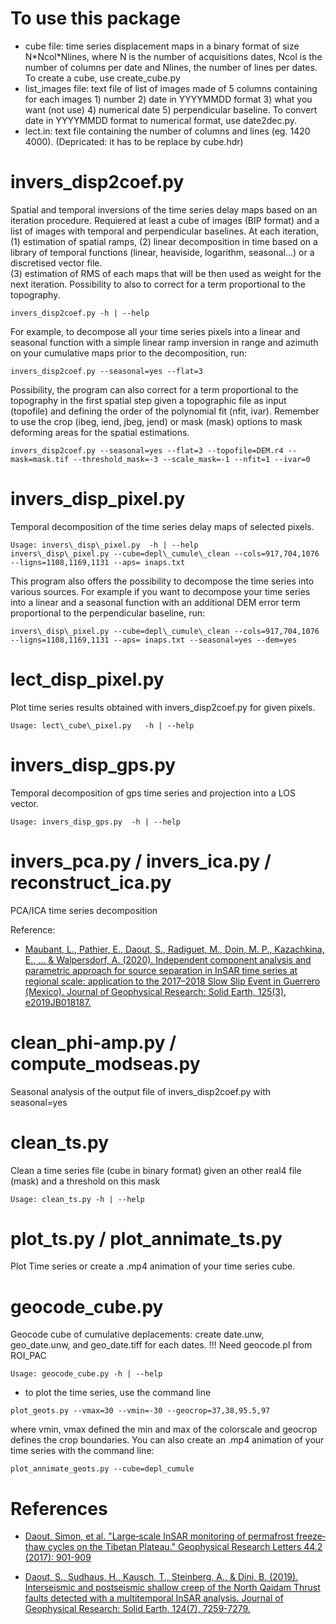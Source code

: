 To use this package
=============
* cube file: time series displacement maps in a binary format of size N\*Ncol\*Nlines, where N is the number of acquisitions dates, Ncol is the number of columns per date and Nlines, the number of lines per dates. To create a cube, use create\_cube.py
* list\_images file: text file of list of images made of 5 columns containing for each images 1) number 2) date in YYYYMMDD format 3) what you want (not use) 4) numerical date 5) perpendicular baseline.
To convert date in YYYYMMDD format to numerical format, use date2dec.py.
* lect.in: text file containing the number of columns and lines (eg. 1420 4000). (Depricated: it has to be replace by cube.hdr) 

invers\_disp2coef.py
============
Spatial and temporal inversions of the time series delay maps based on an iteration procedure. Requiered at least a cube of images (BIP format) and a list of images with temporal and perpendicular baselines. 
At each iteration, (1) estimation of spatial ramps, (2) linear decomposition in time based on a library of temporal functions (linear, heaviside, logarithm, seasonal...) or a discretised vector file.  
(3) estimation of RMS of each maps that will be then used as weight for the next iteration. Possibility to also to correct for a term proportional to the topography.

```
invers_disp2coef.py -h | --help
```

For example, to decompose all your time series pixels into a linear and seasonal function with a simple linear ramp inversion in range and azimuth on your cumulative maps prior to the decomposition, run:

```
invers_disp2coef.py --seasonal=yes --flat=3
```

Possibility, the program can also correct for a term proportional to the topography in the first spatial step given a topographic file as input (topofile) and defining the order of the polynomial fit (nfit, ivar). Remember to use the crop (ibeg, iend, jbeg, jend) or mask (mask) options to mask deforming areas for the spatial estimations.

```
invers_disp2coef.py --seasonal=yes --flat=3 --topofile=DEM.r4 --mask=mask.tif --threshold_mask=-3 --scale_mask=-1 --nfit=1 --ivar=0
```

invers\_disp\_pixel.py
============
Temporal decomposition of the time series delay maps of selected pixels. 

```
Usage: invers\_disp\_pixel.py  -h | --help 
invers\_disp\_pixel.py --cube=depl\_cumule\_clean --cols=917,704,1076 --ligns=1108,1169,1131 --aps= inaps.txt
```

This program also offers the possibility to decompose the time series into various sources. For example if you want to decompose your time series into a linear and a seasonal function with an additional DEM error term proportional to the perpendicular baseline, run:

```
invers\_disp\_pixel.py --cube=depl\_cumule\_clean --cols=917,704,1076 --ligns=1108,1169,1131 --aps= inaps.txt --seasonal=yes --dem=yes
```

lect\_disp\_pixel.py
=============

Plot time series results obtained with invers\_disp2coef.py for given pixels.

```
Usage: lect\_cube\_pixel.py   -h | --help
```

invers\_disp\_gps.py
============

Temporal decomposition of gps time series and projection into a LOS vector. 

```
Usage: invers_disp_gps.py  -h | --help 
``` 

invers\_pca.py / invers\_ica.py / reconstruct\_ica.py
============

PCA/ICA time series decomposition 

Reference:
* [Maubant, L., Pathier, E., Daout, S., Radiguet, M., Doin, M. P., Kazachkina, E., ... & Walpersdorf, A. (2020). Independent component analysis and parametric approach for source separation in InSAR time series at regional scale: application to the 2017–2018 Slow Slip Event in Guerrero (Mexico). Journal of Geophysical Research: Solid Earth, 125(3), e2019JB018187.](https://agupubs.onlinelibrary.wiley.com/doi/full/10.1029/2019JB018187)


clean\_phi-amp.py / compute\_modseas.py
============

Seasonal analysis of the output file of invers\_disp2coef.py with seasonal=yes

clean\_ts.py
============
Clean a time series file (cube in binary format) given an other real4 file (mask) and a threshold on this mask

```
Usage: clean_ts.py -h | --help
```


plot\_ts.py / plot\_annimate\_ts.py
============

Plot Time series or create a .mp4 animation of your time series cube. 
 

geocode\_cube.py
============
Geocode cube of cumulative deplacements: create date.unw, geo\_date.unw, and geo\_date.tiff for each dates. !!! Need geocode.pl from ROI\_PAC

```
Usage: geocode_cube.py -h | --help
```

- to plot the time series, use the command line

```
plot_geots.py --vmax=30 --vmin=-30 --geocrop=37,38,95.5,97
```

where vmin, vmax defined the min and max of the colorscale and geocrop defines the crop boundaries. You can also create an .mp4 animation of your time series with the command line:

```
plot_annimate_geots.py --cube=depl_cumule
```

 References
============

* [Daout, Simon, et al. "Large‐scale InSAR monitoring of permafrost freeze‐thaw cycles on the Tibetan Plateau." Geophysical Research Letters 44.2 (2017): 901-909](https://agupubs.onlinelibrary.wiley.com/doi/abs/10.1002/2016GL070781)

* [Daout, S., Sudhaus, H., Kausch, T., Steinberg, A., & Dini, B. (2019). Interseismic and postseismic shallow creep of the North Qaidam Thrust faults detected with a multitemporal InSAR analysis. Journal of Geophysical Research: Solid Earth, 124(7), 7259-7279.](https://agupubs.onlinelibrary.wiley.com/doi/full/10.1029/2019JB017692)



